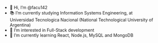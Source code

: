 - 👋 Hi, I’m @facu142
- 📚 I’m currently studying Information Systems Engineering, at Universidad Tecnologica Nacional (National Technological University of Argentina)
- 👀 I’m interested in Full-Stack development
- 🌱 I’m currently learning React, Node.js, MySQL and MongoDB


<!---
facu142/facu142
--->
